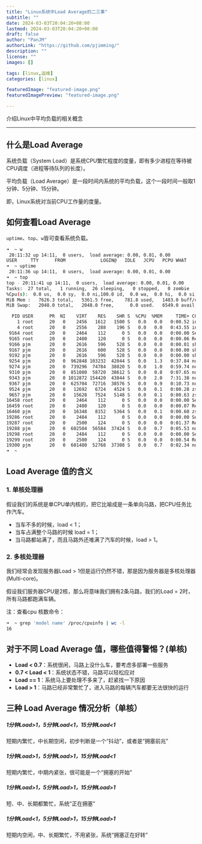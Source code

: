 ```yaml
---
title: "Linux系统中Load Average的二三事"
subtitle: ""
date: 2024-03-03T20:04:20+08:00
lastmod: 2024-03-03T20:04:20+08:00
draft: false
author: "PanJM"
authorLink: "https://github.com/pjimming/"
description: ""
license: ""
images: []

tags: [linux,运维]
categories: [linux]

featuredImage: "featured-image.png"
featuredImagePreview: "featured-image.png"

---
```

介绍Linux中平均负载的相关概念

<!--more-->

---

## 什么是Load Average
系统负载（System Load）是系统CPU繁忙程度的度量，即有多少进程在等待被CPU调度（进程等待队列的长度）。

平均负载（Load Average）是一段时间内系统的平均负载，这个一段时间一般取1分钟、5分钟、15分钟。

即，Linux系统对当前CPU工作量的度量。

## 如何查看Load Average

`uptime`、`top`、`w`皆可查看系统负载。

```bash
➜  ~ w
 20:11:32 up 14:11,  0 users,  load average: 0.00, 0.01, 0.00
USER     TTY      FROM             LOGIN@   IDLE   JCPU   PCPU WHAT
➜  ~ uptime
 20:11:36 up 14:11,  0 users,  load average: 0.00, 0.01, 0.00
➜  ~ top
top - 20:11:41 up 14:11,  0 users,  load average: 0.00, 0.01, 0.00
Tasks:  27 total,   1 running,  26 sleeping,   0 stopped,   0 zombie
%Cpu(s):  0.0 us,  0.0 sy,  0.0 ni,100.0 id,  0.0 wa,  0.0 hi,  0.0 si,  0.0 st
MiB Mem :   7626.3 total,   5361.5 free,    781.8 used,   1483.0 buff/cache
MiB Swap:   2048.0 total,   2048.0 free,      0.0 used.   6549.0 avail Mem

  PID USER      PR  NI    VIRT    RES    SHR S  %CPU  %MEM     TIME+ COMMAND
    1 root      20   0    2456   1612   1500 S   0.0   0.0   0:00.52 init(Ubuntu-20.
    4 root      20   0    2556    288    196 S   0.0   0.0   0:43.55 init
 9164 root      20   0    2464    112      0 S   0.0   0.0   0:00.00 SessionLeader
 9165 root      20   0    2480    120      0 S   0.0   0.0   0:00.06 Relay(9166)
 9166 pjm       20   0    2616    596    528 S   0.0   0.0   0:00.01 sh
 9167 pjm       20   0    2616    600    528 S   0.0   0.0   0:00.00 sh
 9192 pjm       20   0    2616    596    528 S   0.0   0.0   0:00.00 sh
 9254 pjm       20   0  962848 103232  42044 S   0.0   1.3   0:37.84 node
 9274 pjm       20   0  739296  74784  38820 S   0.0   1.0   0:59.74 node
 9310 pjm       20   0  851080  58720  38612 S   0.0   0.8   0:07.65 node
 9343 pjm       20   0 1012872 154420  43844 S   0.0   2.0   7:31.38 node
 9367 pjm       20   0  625704  72716  38576 S   0.0   0.9   0:10.73 node
 9524 pjm       20   0   12692   6724   4524 S   0.0   0.1   0:00.28 zsh
 9657 pjm       20   0   15628   7524   5148 S   0.0   0.1   0:00.63 zsh
16458 root      20   0    2464    112      0 S   0.0   0.0   0:00.00 SessionLeader
16459 root      20   0    2480    120      0 S   0.0   0.0   0:00.07 Relay(16460)
16460 pjm       20   0   16348   8152   5364 S   0.0   0.1   0:00.60 zsh
19286 root      20   0    2484    112      0 S   0.0   0.0   0:00.00 SessionLeader
19287 root      20   0    2500    124      0 S   0.0   0.0   0:01.37 Relay(19288)
19288 pjm       20   0  602504  56584  37424 S   0.0   0.7   0:05.53 node
19298 root      20   0    2484    112      0 S   0.0   0.0   0:00.00 SessionLeader
19299 root      20   0    2500    124      0 S   0.0   0.0   0:00.54 Relay(19300)
19300 pjm       20   0  601480  52768  37308 S   0.0   0.7   0:02.34 node
➜  ~  
```

## Load Average 值的含义
### 1. 单核处理器

假设我们的系统是单CPU单内核的，把它比喻成是一条单向马路，把CPU任务比作汽车。

- 当车不多的时候，load < 1；
- 当车占满整个马路的时候 load = 1；
- 当马路都站满了，而且马路外还堆满了汽车的时候，load > 1。

### 2. 多核处理器

我们经常会发现服务器Load > 1但是运行仍然不错，那是因为服务器是多核处理器(Multi-core)。

假设我们服务器CPU是2核，那么将意味我们拥有2条马路，我们的Load = 2时，所有马路都跑满车辆。

注：查看cpu 核数命令： 
```bash
➜  ~ grep 'model name' /proc/cpuinfo | wc -l
16
```

## 对于不同 Load Average 值，哪些值得警惕？(单核)
- **Load < 0.7**：系统很闲，马路上没什么车，要考虑多部署一些服务
- **0.7 < Load < 1**：系统状态不错，马路可以轻松应对
- **Load == 1**：系统马上要处理不多来了，赶紧找一下原因
- **Load > 1**：马路已经非常繁忙了，进入马路的每辆汽车都要无法很快的运行

## 三种 Load Average 情况分析（单核）
##### 1分钟Load>1，5分钟Load<1，15分钟Load<1
短期内繁忙，中长期空闲，初步判断是一个“抖动”，或者是“拥塞前兆”
##### 1分钟Load>1，5分钟Load>1，15分钟Load<1
短期内繁忙，中期内紧张，很可能是一个“拥塞的开始”
##### 1分钟Load>1，5分钟Load>1，15分钟Load>1
短、中、长期都繁忙，系统“正在拥塞”
##### 1分钟Load<1，5分钟Load>1，15分钟Load>1
短期内空闲，中、长期繁忙，不用紧张，系统“拥塞正在好转”